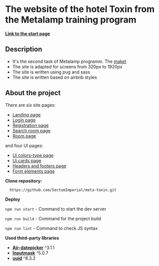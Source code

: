 # The website of the hotel Toxin from the Metalamp training program

[**Link to the start page**](https://sectumimperial.github.io/meta-toxin/start-page.html)

## Description

- It's the second task of Metalamp programm. The [maket](https://www.figma.com/file/MumYcKVk9RkKZEG6dR5E3A/)
- The site is adapted for screens from 320px to 1920px
- The site is written using pug and sass
- The site is written based on airbnb styles

## About the project

There are six site pages: 
  - [Landing page](https://sectumimperial.github.io/meta-toxin/landing-page.html)
  - [Login page](https://sectumimperial.github.io/meta-toxin/login-page.html)
  - [Registration page](https://sectumimperial.github.io/meta-toxin/registration-page.html) 
  - [Search room page](https://sectumimperial.github.io/meta-toxin/search-page.html) 
  - [Room page](https://sectumimperial.github.io/meta-toxin/room-page.html) 
  
and four UI pages: 
  - [Ui colors-type page](https://sectumimperial.github.io/meta-toxin/ui-colors-type.html) 
  - [Ui cards page](https://sectumimperial.github.io/meta-toxin/ui-cards.html) 
  - [Headers and footers page](https://sectumimperial.github.io/meta-toxin/ui-headers-footers.html) 
  - [Form elements page](https://sectumimperial.github.io/meta-toxin/ui-form-elements.html) 

**Clone repository:**

```bash
  https://github.com/SectumImperial/meta-toxin.git
```
**Deploy**

`npm run start` - Command to start the dev server

`npm run build` - Command for the project build

`npm run lint` - Command to check JS syntax


**Used third-party libraries**

  - [**Air-datepicker**](https://air-datepicker.com/ru) ^3.1.1
  - [**Inputmask**](https://github.com/RobinHerbots/Inputmask) ^5.0.7
  - [**uuid**](https://www.npmjs.com/package/uuid) ^8.3.2
